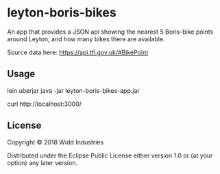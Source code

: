 # leyton-boris-bikes

An app that provides a JSON api showing the nearest 5 Boris-bike points around Leyton, and how many bikes there are available. 

Source data here: https://api.tfl.gov.uk/#BikePoint

## Usage

lein uberjar
java -jar leyton-boris-bikes-app.jar <port>

curl http://localhost:3000/

## License

Copyright © 2018 Widd Industries

Distributed under the Eclipse Public License either version 1.0 or (at
your option) any later version.
